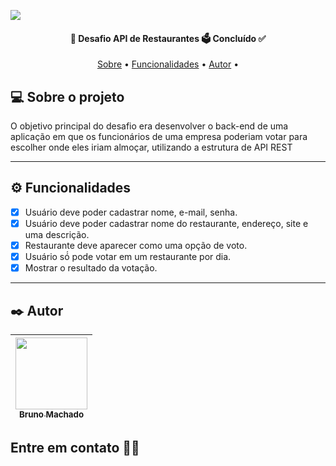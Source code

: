 <a href="https://github.com/brunomdrrosa/DesafioRestaurantes"><img src="https://i.imgur.com/ZhCu6oD.png"/></a>
<h4 align="center"> 
	🍔 Desafio API de Restaurantes 🗳️ Concluído ✅
</h4>

<p align="center">
 <a href="#-sobre-o-projeto">Sobre</a> •
 <a href="#%EF%B8%8F-funcionalidades">Funcionalidades</a> •
 <a href="#%EF%B8%8F-autor">Autor</a> • 
</p>

## 💻 Sobre o projeto

O objetivo principal do desafio era desenvolver o back-end de uma aplicação em que os funcionários de uma empresa poderiam votar para escolher onde eles iriam almoçar, utilizando a estrutura de API REST

---

## ⚙️ Funcionalidades

- [x] Usuário deve poder cadastrar nome, e-mail, senha.
- [x] Usuário deve poder cadastrar nome do restaurante, endereço, site e uma descrição.
- [x] Restaurante deve aparecer como uma opção de voto.
- [x] Usuário só́ pode votar em um restaurante por dia. 
- [x] Mostrar o resultado da votação. 

---

## ✒️ Autor

| [<img src="https://avatars.githubusercontent.com/u/75590326?v=4" width=115 > <br> <sub> Bruno Machado </sub>](https://github.com/brunomdrrosa) |
| :--------------------------------------------------------------------------------------------------------------------------------------------: |

<h2 >Entre em contato 🤙🏽</h2>

<div align="center">
<a href="https://linkedin.com/in/bruno-machado-da-rosa/" target="_blank"><img src="https://img.shields.io/badge/Bruno Machado da Rosa-0077B5?style=for-the-badge&logo=linkedin&logoColor=white" alt=""></a>
<a href="mailto:brunomdr46@gmail.com" target="_blank"><img src="https://img.shields.io/badge/brunomdr46@gmail.com-D14836?style=for-the-badge&logo=gmail&logoColor=white" alt=""></a>
</div>
